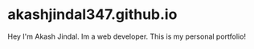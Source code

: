 # akashjindal347.github.io
Hey I'm Akash Jindal. Im a web developer. This is my personal portfolio!
